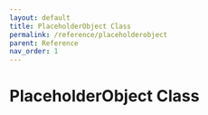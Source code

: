 ```yaml
---
layout: default
title: PlaceholderObject Class
permalink: /reference/placeholderobject
parent: Reference
nav_order: 1
---
```

# PlaceholderObject Class